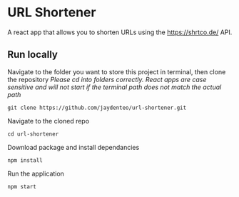 # URL Shortener
A react app that allows you to shorten URLs using the https://shrtco.de/ API.

## Run locally
Navigate to the folder you want to store this project in terminal, then clone the repository
*Please cd into folders correctly. React apps are case sensitive and will not start if the terminal path does not match the actual path*
```
git clone https://github.com/jaydenteo/url-shortener.git
```

Navigate to the cloned repo
```
cd url-shortener
```

Download package and install dependancies
```
npm install
```

Run the application
```
npm start
```
